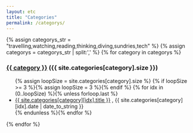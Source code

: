 ```yaml
---
layout: etc
title: "Categories"
permalink: /categorys/
---
```

{% assign categorys_str = "travelling,watching,reading,thinking,diving,sundries,tech" %}
{% assign categorys = categorys_str | split:',' %}
{% for category in categorys %}
<div cass="post">
	<h3 class="page-title">
		<a href="./{{ category }}">{{ category }}</a> ({{ site.categories[category].size }})
	</h3>
	<ul>
		{% assign loopSize = site.categories[category].size %}
		{% if loopSize >= 3 %}{% assign loopSize = 3 %}{% endif %}
		{% for idx in (0..loopSize) %}{% unless forloop.last %}
			<li>
				<a href="{{ site.categories[category][idx].url }}">{{ site.categories[category][idx].title }}</a>
				, <span class="entry-date"><time datetime="{{ site.categories[category][idx].date | date_to_xmlschema }}" itemprop="datePublished">{{ site.categories[category][idx].date | date_to_string }}</time></span>
			</li>
		{% endunless %}{% endfor %}
	</ul>
</div>
{% endfor %}
